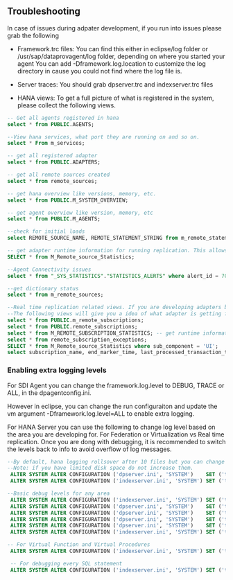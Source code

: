 ## Troubleshooting

In case of issues during adpater development, if you run into issues please grab the following 

* Framework.trc files: You can find this either in eclipse/log folder or /usr/sap/dataprovagent/log folder, depending on where you started your agent
                       You can add -Dframework.log.location to customize the log directory in cause you could not find where the log file is.
                       
* Server traces: You should grab dpserver.trc and indexserver.trc files

* HANA views: To get a full picture of what is registered in the system, please collect the following views.

```sql
-- Get all agents registered in hana
select * from PUBLIC.AGENTS;

--View hana services, what port they are running on and so on.
select * From m_services; 

-- get all registered adapter
select * from PUBLIC.ADAPTERS;

-- get all remote sources created
select * from remote_sources; 

-- get hana overview like versions, memory, etc.
select * from PUBLIC.M_SYSTEM_OVERVIEW;

-- get agent overview like version, memory, etc
select * from PUBLIC.M_AGENTS; 

--check for initial loads
select REMOTE_SOURCE_NAME, REMOTE_STATEMENT_STRING from m_remote_statements order by START_TIME DESC;  

-- get adapter runtime information for running replication. This allows us to see if adapter is behind on scanning or not.
SELECT * from M_Remote_source_Statistics; 

--Agent Connectivity issues
select * from "_SYS_STATISTICS"."STATISTICS_ALERTS" where alert_id = 700  and index = '<agent>' order by alert_timestamp desc; 

--get dictionary status
select * from m_remote_sources; 

--Real time replication related views. If you are developing adapters based on AdapterCDC interface
--The following views will give you a idea of what adapter is getting from the remote source, sending to HANA, what is HANA applying and so on.
select * from PUBLIC.m_remote_subscriptions;
select * from PUBLIC.remote_subscriptions; 
select * from M_REMOTE_SUBSCRIPTION_STATISTICS; -- get runtime information for all active replications.
select * from remote_subscription_exceptions; 
SELECT * from M_Remote_source_Statistics where sub_component = 'UI';
select subscription_name, end_marker_time, last_processed_transaction_time from m_remote_subscriptions ; 
```


### Enabling extra logging levels

For SDI Agent you can change the framework.log.level to DEBUG, TRACE or ALL, in the dpagentconfig.ini.

However in eclipse, you can change the run configuraiton and update the vm argument -Dframework.log.level=ALL to enable extra logging.

For HANA Server you can use the following to change log level based on the area you are developing for. For Federation or Virtualization vs Real time replication.
Once you are dong with debugging, it is recommended to switch the levels back to info to avoid overflow of log messages.

```sql
--By default, hana logging rollsover after 10 files but you can change the max files to keep using the following.
--Note: if you have limited disk space do not increase them.
 ALTER SYSTEM ALTER CONFIGURATION ('dpserver.ini', 'SYSTEM')    SET ('trace', 'maxfiles')   = '50' WITH RECONFIGURE;
 ALTER SYSTEM ALTER CONFIGURATION ('indexserver.ini', 'SYSTEM') SET ('trace', 'maxfiles')   = '50' WITH RECONFIGURE;

--Basic debug levels for any area
 ALTER SYSTEM ALTER CONFIGURATION ('indexserver.ini', 'SYSTEM') SET ('trace', 'dpapplier')  = 'debug' WITH  RECONFIGURE;
 ALTER SYSTEM ALTER CONFIGURATION ('dpserver.ini', 'SYSTEM')    SET ('trace', 'dpapplier')  = 'debug' WITH  RECONFIGURE;
 ALTER SYSTEM ALTER CONFIGURATION ('dpserver.ini', 'SYSTEM')    SET ('trace', 'dpserver')   = 'debug' WITH  RECONFIGURE;
 ALTER SYSTEM ALTER CONFIGURATION ('dpserver.ini', 'SYSTEM')    SET ('trace', 'dpframework')= 'debug' WITH  RECONFIGURE;
 ALTER SYSTEM ALTER CONFIGURATION ('dpserver.ini', 'SYSTEM')    SET ('trace', 'dpreceiver') = 'debug' WITH  RECONFIGURE;
 ALTER SYSTEM ALTER CONFIGURATION ('indexserver.ini', 'SYSTEM') SET ('trace', 'DPAdapterManager') = 'debug' WITH  RECONFIGURE;

-- For Virtual Function and Virtual Procedures
 ALTER SYSTEM ALTER CONFIGURATION ('indexserver.ini', 'SYSTEM') SET ('trace', 'dpVirtualFxn') = 'debug' WITH  RECONFIGURE;

 -- For debugging every SQL statement
 ALTER SYSTEM ALTER CONFIGURATION ('indexserver.ini', 'SYSTEM') SET ('trace', 'FedTrace') = 'debug' WITH  RECONFIGURE;
```

